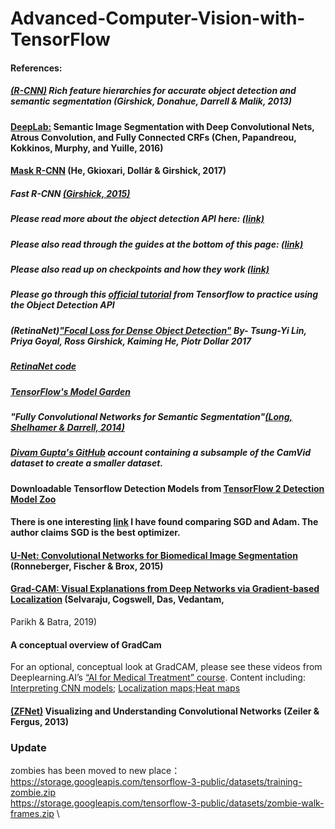 # Advanced-Computer-Vision-with-TensorFlow

#### References:

##### [(R-CNN)](https://arxiv.org/abs/1311.2524) Rich feature hierarchies for accurate object detection and semantic segmentation (Girshick, Donahue, Darrell & Malik, 2013)

#### [DeepLab:](http://liangchiehchen.com/projects/DeepLab.html) Semantic Image Segmentation with Deep Convolutional Nets, Atrous Convolution, and Fully Connected CRFs  (Chen, Papandreou, Kokkinos, Murphy, and Yuille, 2016)
  
#### [Mask R-CNN](https://arxiv.org/abs/1703.06870) (He, Gkioxari, Dollár & Girshick, 2017)
  
##### Fast R-CNN [(Girshick, 2015)](https://arxiv.org/abs/1504.08083)

##### Please read more about the object detection API here: [(link)](https://github.com/tensorflow/models/tree/master/research/object_detection)

##### Please also read through the guides at the bottom of this page: [(link)](https://github.com/tensorflow/models/blob/master/research/object_detection/g3doc/tf2.md)
##### Please also read up on checkpoints and how they work [(link)](https://www.tensorflow.org/guide/checkpoint)

##### Please go through this [official tutorial](https://colab.research.google.com/github/tensorflow/hub/blob/master/examples/colab/tf2_object_detection.ipynb) from Tensorflow to practice using the Object Detection API

##### (RetinaNet)["Focal Loss for Dense Object Detection"](https://arxiv.org/abs/1708.02002) By- Tsung-Yi Lin, Priya Goyal, Ross Girshick, Kaiming He, Piotr Dollar 2017

##### [RetinaNet code](https://github.com/facebookresearch/Detectron)

##### [TensorFlow's Model Garden](https://github.com/tensorflow/models)

##### "Fully Convolutional Networks for Semantic Segmentation"[(Long, Shelhamer & Darrell, 2014)](https://arxiv.org/abs/1411.4038)

##### [Divam Gupta's GitHub](https://github.com/divamgupta) account containing a subsample of the CamVid dataset to create a smaller dataset.

#### Downloadable Tensorflow Detection Models from [TensorFlow 2 Detection Model Zoo](https://github.com/tensorflow/models/blob/master/research/object_detection/g3doc/tf2_detection_zoo.md)

#### There is one interesting [link](https://shaoanlu.wordpress.com/2017/05/29/sgd-all-which-one-is-the-best-optimizer-dogs-vs-cats-toy-experiment/) I have found comparing SGD and Adam. The author claims SGD is the best optimizer.

#### [U-Net: Convolutional Networks for Biomedical Image Segmentation](https://arxiv.org/abs/1505.04597) (Ronneberger, Fischer & Brox, 2015)

#### [Grad-CAM: Visual Explanations from Deep Networks via Gradient-based Localization](https://arxiv.org/pdf/1610.02391.pdf) (Selvaraju, Cogswell, Das, Vedantam,
  Parikh & Batra, 2019)
  
#### A conceptual overview of GradCam
For an optional, conceptual look at GradCAM, please see these videos from Deeplearning.AI’s [“AI for Medical Treatment” course](https://www.coursera.org/learn/ai-for-medical-treatment). Content including: [Interpreting CNN models](https://www.coursera.org/learn/ai-for-medical-treatment#syllabus); [Localization maps](https://www.coursera.org/learn/ai-for-medical-treatment#syllabus);[Heat maps](https://www.coursera.org/learn/ai-for-medical-treatment#syllabus)

#### [(ZFNet)](https://arxiv.org/abs/1311.2901) Visualizing and Understanding Convolutional Networks (Zeiler & Fergus, 2013)


### Update
zombies has been moved to new place： https://storage.googleapis.com/tensorflow-3-public/datasets/training-zombie.zip \
https://storage.googleapis.com/tensorflow-3-public/datasets/zombie-walk-frames.zip \
